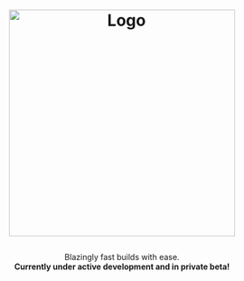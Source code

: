 <h1>
  <p align="center">
    <img src="https://github.com/user-attachments/assets/e9c34a53-8542-4121-8f22-0f919af52486" alt="Logo" width="400">
  </p>
  </h1>
<p align="center">
  Blazingly fast builds with ease.
  <br />
  <strong>Currently under active development and in private beta!</strong>
</p>
